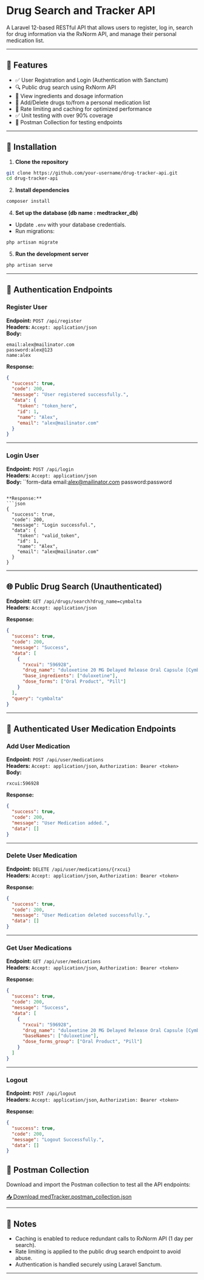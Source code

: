 # Drug Search and Tracker API

A Laravel 12-based RESTful API that allows users to register, log in, search for drug information via the RxNorm API, and manage their personal medication list.

---

## 🚀 Features

- ✅ User Registration and Login (Authentication with Sanctum)
- 🔍 Public drug search using RxNorm API
- 🧬 View ingredients and dosage information
- 💊 Add/Delete drugs to/from a personal medication list
- 🧠 Rate limiting and caching for optimized performance
- ✅ Unit testing with over 90% coverage
- 🧪 Postman Collection for testing endpoints

---

## 📂 Installation

1. **Clone the repository**
```bash
git clone https://github.com/your-username/drug-tracker-api.git
cd drug-tracker-api
```

2. **Install dependencies**
```bash
composer install
```

4. **Set up the database (db name : medtracker_db)**
- Update `.env` with your database credentials.
- Run migrations:
```bash
php artisan migrate
```

5. **Run the development server**
```bash
php artisan serve
```

---

## 🔐 Authentication Endpoints

### Register User

**Endpoint:** `POST /api/register`  
**Headers:** `Accept: application/json`  
**Body:**
```form-data
email:alex@mailinator.com
password:alex@123
name:alex
```

**Response:**
```json
{
  "success": true,
  "code": 200,
  "message": "User registered successfully.",
  "data": {
    "token": "token_here",
    "id": 1,
    "name": "Alex",
    "email": "alex@mailinator.com"
  }
}
```

---

### Login User

**Endpoint:** `POST /api/login`  
**Headers:** `Accept: application/json`  
**Body:**
``form-data
email:alex@mailinator.com
password:password
```

**Response:**
```json
{
  "success": true,
  "code": 200,
  "message": "Login successful.",
  "data": {
    "token": "valid_token",
    "id": 1,
    "name": "Alex",
    "email": "alex@mailinator.com"
  }
}
```

---

## 🌐 Public Drug Search (Unauthenticated)

**Endpoint:** `GET /api/drugs/search?drug_name=cymbalta`  
**Headers:** `Accept: application/json`  

**Response:**
```json
{
  "success": true,
  "code": 200,
  "message": "Success",
  "data": [
    {
      "rxcui": "596928",
      "drug_name": "duloxetine 20 MG Delayed Release Oral Capsule [Cymbalta]",
      "base_ingredients": ["duloxetine"],
      "dose_forms": ["Oral Product", "Pill"]
    }
  ],
  "query": "cymbalta"
}
```

---

## 👤 Authenticated User Medication Endpoints

### Add User Medication

**Endpoint:** `POST /api/user/medications`  
**Headers:** `Accept: application/json`, `Authorization: Bearer <token>`  
**Body:**
```form-data
rxcui:596928
```

**Response:**
```json
{
  "success": true,
  "code": 200,
  "message": "User Medication added.",
  "data": []
}
```

---

### Delete User Medication

**Endpoint:** `DELETE /api/user/medications/{rxcui}`  
**Headers:** `Accept: application/json`, `Authorization: Bearer <token>`  

**Response:**
```json
{
  "success": true,
  "code": 200,
  "message": "User Medication deleted successfully.",
  "data": []
}
```

---

### Get User Medications

**Endpoint:** `GET /api/user/medications`  
**Headers:** `Accept: application/json`, `Authorization: Bearer <token>`  

**Response:**
```json
{
  "success": true,
  "code": 200,
  "message": "Success",
  "data": [
    {
      "rxcui": "596928",
      "drug_name": "duloxetine 20 MG Delayed Release Oral Capsule [Cymbalta]",
      "baseNames": ["duloxetine"],
      "dose_forms_group": ["Oral Product", "Pill"]
    }
  ]
}
```

---

### Logout

**Endpoint:** `POST /api/logout`  
**Headers:** `Accept: application/json`, `Authorization: Bearer <token>`  

**Response:**
```json
{
  "success": true,
  "code": 200,
  "message": "Logout Successfully.",
  "data": []
}
```


## 📄 Postman Collection

Download and import the Postman collection to test all the API endpoints:

[📥 Download medTracker.postman_collection.json](./medTracker.postman_collection.json)

---

## 📌 Notes

- Caching is enabled to reduce redundant calls to RxNorm API (1 day per search).
- Rate limiting is applied to the public drug search endpoint to avoid abuse.
- Authentication is handled securely using Laravel Sanctum.

---